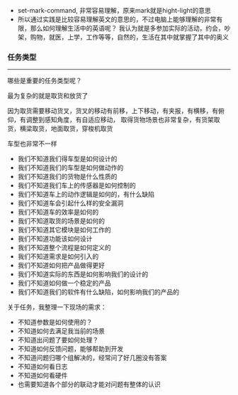 - set-mark-command, 非常容易理解，原来mark就是hight-light的意思
- 所以通过实践是比较容易理解英文的意思的，不过电脑上能够理解的非常有限，那么如何理解生活中的英语呢？
我认为就是多参加实际的活动，约会，吵架，购物，就医，上学，工作等等，自然的，生活在其中就掌握了其中的奥义

### 任务类型
---
哪些是重要的任务类型呢？

最为复杂的就是取货和放货了

因为取货需要移动货叉，货叉的移动有前移，上下移动，有夹报，有横移，有俯仰，有调整到感知角度，有自适应移动，
取得货物场景也非常复杂，有货架取货，横梁取货，地面取货，穿梭机取货

车型也非常不一样

- 我们不知道我们得车型是如何设计的
- 我们不知道我们的车型是如何做动作的
- 我们不知道我们的货物是什么性质的
- 我们不知道我们车上的传感器是如何控制的
- 我们不知道车上的动作逻辑是如何的，有什么缺陷
- 我们不知道车会引起什么样的安全漏洞
- 我们不知道车的效率是如何的
- 我们不知道取货的场景是如何的
- 我们不知道其它模块是如何工作的
- 我们不知道功能该如何设计
- 我们不知道整个流程是如何定义的
- 我们不知道需求是如何引入的
- 我们不知道如何把产品做得更好
- 我们不知道实际的东西是如何影响我们的设计的
- 我们不知道如何做一个稳定的产品
- 我们不知道我们的软件有什么缺陷，如何影响我们的产品的

关于任务，我整理一下现场的需求：
- 不知道参数是如何使用的？
- 不知道如何去满足我当前的场景
- 不知道出问题了要如何处理？
- 不知道如何反馈问题，能够帮助到开发
- 不知道问题归哪个组解决的，经常问了好几圈没有答案
- 不知道如何看日志
- 不知道如何看硬件
- 也需要知道各个部分的联动才能对问题有整体的认识